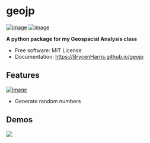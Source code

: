 # geojp


[![image](https://img.shields.io/pypi/v/geojp.svg)](https://pypi.python.org/pypi/geojp)
[![image](https://img.shields.io/conda/vn/conda-forge/geojp.svg)](https://anaconda.org/conda-forge/geojp)



**A python package for my Geospacial Analysis class**


-   Free software: MIT License
-   Documentation: https://BrycenHarris.github.io/geojp
    

## Features
[![image](https://colab.research.google.com/assets/colab-badge.svg)](https://colab.research.google.com/drive/1jgndrLCU7EDAJQ8IF-GfRejww3FTqAfK#scrollTo=GKdBSpiJXXlm)
-   Generate random numbers


## Demos
![](https://brand.utk.edu/wp-content/uploads/2019/02/University-HorizLeftLogo-RGB-1024x475.jpg)